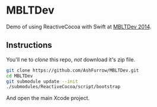 MBLTDev
=======

Demo of using ReactiveCocoa with Swift at [MBLTDev 2014](http://mbltdev.ru).

Instructions
----------------

You'll ne to *clone* this repo, *not* download it's zip file. 

```sh
git clone https://github.com/AshFurrow/MBLTDev.git
cd MBLTDev
git submodule update --init
./submodules/ReactiveCocoa/script/bootstrap
```

And open the main Xcode project. 
